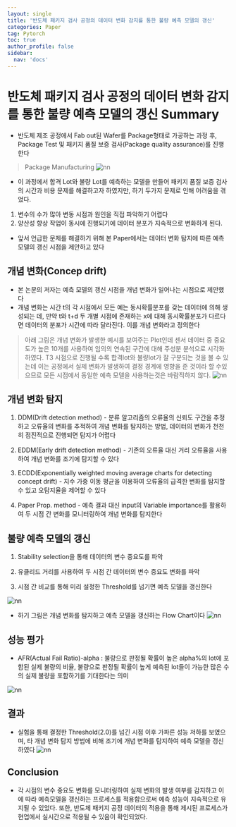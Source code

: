 ```yaml
---
layout: single
title: '반도체 패키지 검사 공정의 데이터 변화 감지를 통한 불량 예측 모델의 갱신'
categories: Paper
tag: Pytorch
toc: true
author_profile: false
sidebar:
  nav: 'docs'
---
```


# 반도체 패키지 검사 공정의 데이터 변화 감지를 통한 불량 예측 모델의 갱신 Summary

- 반도체 제조 공정에서 Fab out된 Wafer를 Package형태로 가공하는 과정 후, Package Test 및 패키지 품질 보증 검사(Package quality assurance)를 진행한다

> Package Manufacturing
![nn](/assets/image_1/1.png)

- 이 과정에서 합격 Lot와 불량 Lot를 예측하는 모델을 만들어 패키지 품질 보증 검사의 시간과 비용 문제를 해결하고자 하였지만, 하기 두가지 문제로 인해 어려움을 겪었다.
1. 변수의 수가 많아 변동 시점과 원인을 직접 파악하기 어렵다
2. 양산성 향상 작업이 동시에 진행되기에 데이터 분포가 지속적으로 변화하게 된다.

- 앞서 언급한 문제를 해결하기 위해 본 Paper에서는 데이터 변화 탐지에 따른 예측 모델의 갱신 시점을 제안하고 있다

## 개념 변화(Concep drift)

- 본 논문의 저자는 예측 모델의 갱신 시점을 개념 변화가 일어나는 시점으로 제안했다
- 개념 변화는 시간 t의 각 시점에서 모든 예는 동시확률분포를 갖는 데이터에 의해 생성되는 데, 만약 t와 t+d 두 개별 시점에 존재하는 x에 대해 동시확률분포가 다르다면 데이터의 분포가 시간에 따라 달라진다. 이를 개념 변화라고 정의한다
> 아래 그림은 개념 변화가 발생한 예시를 보여주는 Plot인데 센서 데이터 중 중요도가 높은 10개를 사용하여 임의의 연속된 구간에 대해 주성분 분석으로 시각화 하였다. T3 시점으로 진행될 수록 합격lot와 불량lot가 잘 구분되는 것을 볼 수 있는데 이는 공정에서 실제 변화가 발생하여 결정 경계에 영향을 준 것이라 할 수있으므로 모든 시점에서 동일한 예측 모델을 사용하는것은 바람직하지 않다.
![nn](/assets/image_1/2.png)

## 개념 변화 탐지

1. DDM(Drift detection method) - 분류 알고리즘의 오류율의 신뢰도 구간을 추정하고 오류율의 변화를 추적하여 개념 변화를 탐지하는 방법, 데이터의 변화가 천천히 점진적으로 진행되면 탐지가 어렵다

2. EDDM(Early drift detection method) - 기존의 오류율 대신 거리 오류율을 사용하여 개념 변화를 조기에 탐지할 수 있다

3. ECDD(Exponentially weighted moving average charts for detecting concept drift) - 지수 가중 이동 평균을 이용하여 오류율의 급격한 변화를 탐지할 수 있고 오탐지율을 제어할 수 있다

4. Paper Prop. method - 예측 결과 대신 input의 Variable importance를 활용하여 두 시점 간 변화를 모니터링하여 개념 변화를 탐지한다

## 불량 예측 모델의 갱신

1. Stability selection을 통해 데이터의 변수 중요도를 파악

2. 유클리드 거리를 사용하여 두 시점 간 데이터의 변수 중요도 변화를 파악

3. 시점 간 비교를 통해 미리 설정한 Threshold를 넘기면 예측 모델을 갱신한다

![nn](/assets/image_1/3.png)

- 하기 그림은 개념 변화를 탐지하고 예측 모델을 갱신하는 Flow Chart이다
![nn](/assets/image_1/4.png)

## 성능 평가

- AFR(Actual Fail Ratio)-alpha : 불량으로 판정될 확률이 높은 alpha%의 lot에 포함된 실제 불량의 비율, 불량으로 판정될 확률이 높게 예측된 lot들이 가능한 많은 수의 실제 불량을 포함하기를 기대한다는 의미

![nn](/assets/image_1/5.png)

## 결과

- 실험을 통해 결정한 Threshold(2.0)를 넘긴 시점 이후 가파른 성능 저하를 보였으며, 타 개념 변화 탐지 방법에 비해 조기에 개념 변화를 탐지하여 예측 모델을 갱신하였다
![nn](/assets/image_1/6.png)

## Conclusion

- 각 시점의 변수 중요도 변화를 모니터링하여 실제 변화의 발생 여부를 감지하고 이에 따라 예측모델을 갱신하는 프로세스를 적용함으로써 예측 성능이 지속적으로 유지될 수 있었다. 또한, 반도체 패키지 공정 데이터의 적용을 통해 제시된 프로세스가 현업에서 실시간으로 적용될 수 있음이 확인되었다.


```python

```
